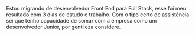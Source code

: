 Estou migrando de desenvolvedor Front End para Full Stack, esse foi meu resultado com 3 dias de estudo e trabalho.
Com o tipo certo de assistência sei que tenho capacidade de somar com a empresa como um desenvolvedor Junior, por gentileza considere.
